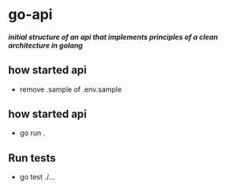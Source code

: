 # go-api

##### *initial structure of an api that implements principles of a clean architecture in golang*

## how started api

- remove .sample of .env.sample

## how started api

- go run .

## Run tests

- go test ./...